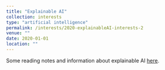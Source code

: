 ```yaml
---
title: "Explainable AI"
collection: interests
type: "artificial intelligence"
permalink: /interests/2020-explainableAI-interests-2
venue: ""
date: 2020-01-01
location: ""
---
```



Some reading notes and information about explainable AI <a href="https://mzufferey.github.io/explainable_AI/">here</a>.
